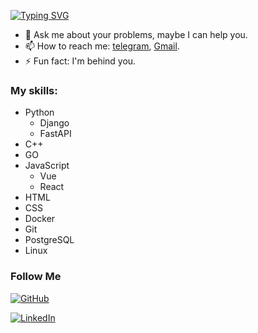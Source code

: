 
<!--
**VasiliyKletkin/VasiliyKletkin** is a ✨ _special_ ✨ repository because its `README.md` (this file) appears on your GitHub profile.

Here are some ideas to get you started:

- 🔭 I’m currently working on ...
- 🌱 I’m currently learning ...
- 👯 I’m looking to collaborate on ...
- 🤔 I’m looking for help with ...
- 💬 Ask me about ...
- 📫 How to reach me: ...
- 😄 Pronouns: ...
- ⚡ Fun fact: ...
-->
[![Typing SVG](https://readme-typing-svg.demolab.com?font=Fira+Code&size=30&pause=1000&color=B5F2F7&width=435&lines=Hi%2C+I%E2%80%99m++Vasilii+Kletkin;Backend+Developer)](https://git.io/typing-svg)
- 💬 Ask me about your problems, maybe I can help you.
- 📫 How to reach me: [telegram](https://t.me/vasiliikletkin), [Gmail](kletkinvasilii@gmail.com).
- ⚡ Fun fact: I'm behind you.


### My skills:
- Python
  - Django
  - FastAPI
- C++
- GO
- JavaScript
  - Vue
  - React
- HTML
- CSS
- Docker
- Git
- PostgreSQL
- Linux


### Follow Me
[![GitHub](https://img.shields.io/badge/GitHub-black?style=for-the-badge&logo=github&logoColor=ffffff)](https://github.com/VasiliiKletkin)
<!--[![Instagram](https://img.shields.io/badge/Instagram-black?style=for-the-badge&logo=instagram&logoColor=6041b2)]()-->
[![LinkedIn](https://img.shields.io/badge/LinkedIn-black?style=for-the-badge&logo=linkedin&logoColor=0a66c2)](https://www.linkedin.com/in/vasilii-kletkin-045865253/)

